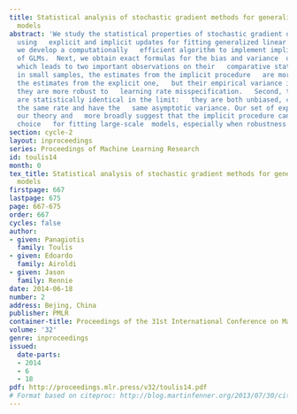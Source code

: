 ```yaml
---
title: Statistical analysis of stochastic gradient methods for generalized linear
  models
abstract: 'We study the statistical properties of stochastic gradient descent (SGD)
  using   explicit and implicit updates for fitting generalized linear models (GLMs).  Initially,
  we develop a computationally   efficient algorithm to implement implicit SGD learning
  of GLMs.  Next, we obtain exact formulas for the bias and variance  of both updates
  which leads to two important observations on their   comparative statistical properties.  First,
  in small samples, the estimates from the implicit procedure   are more biased than
  the estimates from the explicit one,   but their empirical variance is smaller and
  they are more robust to   learning rate misspecification.   Second, the two procedures
  are statistically identical in the limit:   they are both unbiased, converge at
  the same rate and have the   same asymptotic variance. Our set of experiments confirm
  our theory and   more broadly suggest that the implicit procedure can be a competitive
  choice   for fitting large-scale  models, especially when robustness is a concern.'
section: cycle-2
layout: inproceedings
series: Proceedings of Machine Learning Research
id: toulis14
month: 0
tex_title: Statistical analysis of stochastic gradient methods for generalized linear
  models
firstpage: 667
lastpage: 675
page: 667-675
order: 667
cycles: false
author:
- given: Panagiotis
  family: Toulis
- given: Edoardo
  family: Airoldi
- given: Jason
  family: Rennie
date: 2014-06-18
number: 2
address: Bejing, China
publisher: PMLR
container-title: Proceedings of the 31st International Conference on Machine Learning
volume: '32'
genre: inproceedings
issued:
  date-parts:
  - 2014
  - 6
  - 18
pdf: http://proceedings.mlr.press/v32/toulis14.pdf
# Format based on citeproc: http://blog.martinfenner.org/2013/07/30/citeproc-yaml-for-bibliographies/
---
```

